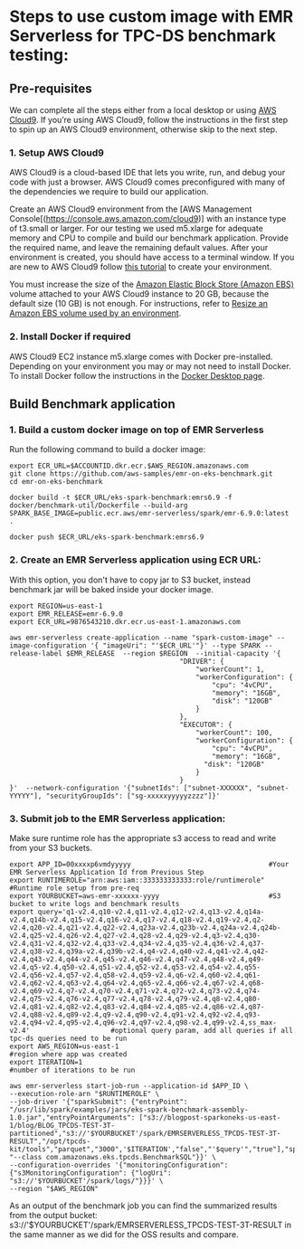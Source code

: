 # Steps to use custom image with EMR Serverless for TPC-DS benchmark testing:

## Pre-requisites
We can complete all the steps either from a local desktop or using [AWS Cloud9](https://aws.amazon.com/cloud9/).  If you’re using AWS Cloud9, follow the instructions in the first step to spin up an AWS Cloud9 environment, otherwise skip to the next step.

### 1. Setup AWS Cloud9
AWS Cloud9 is a cloud-based IDE that lets you write, run, and debug your code with just a browser. AWS Cloud9 comes preconfigured with many of the dependencies we require to build our application.

Create an AWS Cloud9 environment from the [AWS Management Console[(https://console.aws.amazon.com/cloud9)] with an instance type of t3.small or larger. For our testing we used m5.xlarge for adequate memory and CPU to compile and build our benchmark application. Provide the required name, and leave the remaining default values. After your environment is created, you should have access to a terminal window. If you are new to AWS Cloud9 follow [this tutorial](https://docs.aws.amazon.com/cloud9/latest/user-guide/tutorial.html) to create your environment.

You must increase the size of the [Amazon Elastic Block Store (Amazon EBS)](https://aws.amazon.com/ebs/) volume attached to your AWS Cloud9 instance to 20 GB, because the default size (10 GB) is not enough. For instructions, refer to [Resize an Amazon EBS volume used by an environment](https://docs.aws.amazon.com/cloud9/latest/user-guide/move-environment.html#move-environment-resize).

### 2. Install Docker if required
AWS Cloud9 EC2 instance m5.xlarge comes with Docker pre-installed. Depending on your environment you may or may not need to install Docker. To install Docker follow the instructions in the [Docker Desktop page](https://docs.docker.com/desktop/#download-and-install).

## Build Benchmark application

### 1. Build a custom docker image on top of EMR Serverless

Run the following command to build a docker image:

```
export ECR_URL=$ACCOUNTID.dkr.ecr.$AWS_REGION.amazonaws.com
git clone https://github.com/aws-samples/emr-on-eks-benchmark.git
cd emr-on-eks-benchmark

docker build -t $ECR_URL/eks-spark-benchmark:emrs6.9 -f docker/benchmark-util/Dockerfile --build-arg SPARK_BASE_IMAGE=public.ecr.aws/emr-serverless/spark/emr-6.9.0:latest .

docker push $ECR_URL/eks-spark-benchmark:emrs6.9
```

### 2. Create an EMR Serverless application using ECR URL:
With this option, you don't have to copy jar to S3 bucket, instead benchmark jar will be baked inside your docker image.

```
export REGION=us-east-1       
export EMR_RELEASE=emr-6.9.0 
export ECR_URL=9876543210.dkr.ecr.us-east-1.amazonaws.com

aws emr-serverless create-application --name "spark-custom-image" --image-configuration '{ "imageUri": "'$ECR_URL'"}' --type SPARK --release-label $EMR_RELEASE  --region $REGION  --initial-capacity '{
                                          "DRIVER": {
                                              "workerCount": 1,
                                              "workerConfiguration": {
                                                  "cpu": "4vCPU",
                                                  "memory": "16GB",
                                                  "disk": "120GB"
                                              }
                                          },
                                          "EXECUTOR": {
                                              "workerCount": 100,
                                              "workerConfiguration": {
                                                  "cpu": "4vCPU",
                                                  "memory": "16GB",
                                                "disk": "120GB"
                                              }
                                          }
}'  --network-configuration '{"subnetIds": ["subnet-XXXXXX", "subnet-YYYYY"], "securityGroupIds": ["sg-xxxxxyyyyyzzzz"]}'
```

### 3. Submit job to the EMR Serverless application:

Make sure runtime role has the appropriate s3 access to read and write from your S3 buckets.

```
export APP_ID=00xxxxp6vmdyyyyy                                  #Your EMR Serverless Application Id from Previous Step 
export RUNTIMEROLE="arn:aws:iam::333333333333:role/runtimerole" #Runtime role setup from pre-req
export YOURBUCKET=aws-emr-xxxxxx-yyyy                           #S3 bucket to write logs and benchmark results
export query='q1-v2.4,q10-v2.4,q11-v2.4,q12-v2.4,q13-v2.4,q14a-v2.4,q14b-v2.4,q15-v2.4,q16-v2.4,q17-v2.4,q18-v2.4,q19-v2.4,q2-v2.4,q20-v2.4,q21-v2.4,q22-v2.4,q23a-v2.4,q23b-v2.4,q24a-v2.4,q24b-v2.4,q25-v2.4,q26-v2.4,q27-v2.4,q28-v2.4,q29-v2.4,q3-v2.4,q30-v2.4,q31-v2.4,q32-v2.4,q33-v2.4,q34-v2.4,q35-v2.4,q36-v2.4,q37-v2.4,q38-v2.4,q39a-v2.4,q39b-v2.4,q4-v2.4,q40-v2.4,q41-v2.4,q42-v2.4,q43-v2.4,q44-v2.4,q45-v2.4,q46-v2.4,q47-v2.4,q48-v2.4,q49-v2.4,q5-v2.4,q50-v2.4,q51-v2.4,q52-v2.4,q53-v2.4,q54-v2.4,q55-v2.4,q56-v2.4,q57-v2.4,q58-v2.4,q59-v2.4,q6-v2.4,q60-v2.4,q61-v2.4,q62-v2.4,q63-v2.4,q64-v2.4,q65-v2.4,q66-v2.4,q67-v2.4,q68-v2.4,q69-v2.4,q7-v2.4,q70-v2.4,q71-v2.4,q72-v2.4,q73-v2.4,q74-v2.4,q75-v2.4,q76-v2.4,q77-v2.4,q78-v2.4,q79-v2.4,q8-v2.4,q80-v2.4,q81-v2.4,q82-v2.4,q83-v2.4,q84-v2.4,q85-v2.4,q86-v2.4,q87-v2.4,q88-v2.4,q89-v2.4,q9-v2.4,q90-v2.4,q91-v2.4,q92-v2.4,q93-v2.4,q94-v2.4,q95-v2.4,q96-v2.4,q97-v2.4,q98-v2.4,q99-v2.4,ss_max-v2.4'                    #optional query param, add all queries if all tpc-ds queries need to be run
export AWS_REGION=us-east-1                                     #region where app was created
export ITERATION=1                                              #number of iterations to be run

aws emr-serverless start-job-run --application-id $APP_ID \
--execution-role-arn "$RUNTIMEROLE" \
--job-driver '{"sparkSubmit": {"entryPoint": "/usr/lib/spark/examples/jars/eks-spark-benchmark-assembly-1.0.jar","entryPointArguments": ["s3://blogpost-sparkoneks-us-east-1/blog/BLOG_TPCDS-TEST-3T-partitioned","s3://'$YOURBUCKET'/spark/EMRSERVERLESS_TPCDS-TEST-3T-RESULT","/opt/tpcds-kit/tools","parquet","3000",'$ITERATION',"false","'$query'","true"],"sparkSubmitParameters": "--class com.amazonaws.eks.tpcds.BenchmarkSQL"}}' \
--configuration-overrides '{"monitoringConfiguration": {"s3MonitoringConfiguration": {"logUri": "s3://'$YOURBUCKET'/spark/logs/"}}}' \
--region "$AWS_REGION"
```

As an output of the benchmark job you can find the summarized results from the output bucket: s3://'$YOURBUCKET'/spark/EMRSERVERLESS_TPCDS-TEST-3T-RESULT in the same manner as we did for the OSS results and compare.
